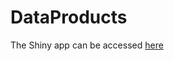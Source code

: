 # DataProducts
The Shiny app can be accessed [here](https://kenricksetiobudi.shinyapps.io/01_Shiny)
